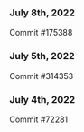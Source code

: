 ### July 8th, 2022

Commit #175388

### July 5th, 2022

Commit #314353


### July 4th, 2022

Commit #72281
